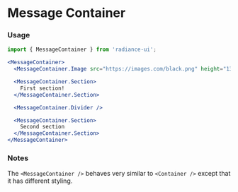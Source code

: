 # Message Container
### Usage

```jsx
import { MessageContainer } from 'radiance-ui';

<MessageContainer>
  <MessageContainer.Image src="https://images.com/black.png" height="134" />

  <MessageContainer.Section>
    First section!
  </MessageContainer.Section>

  <MessageContainer.Divider />

  <MessageContainer.Section>
    Second section
  </MessageContainer.Section>
</MessageContainer>
```

<!-- STORY -->

### Notes
The `<MessageContainer />` behaves very similar to `<Container />` except that it has different styling.


